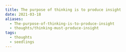 ```yaml
---
title: The purpose of thinking is to produce insight
date: 2021-03-18
aliases:
  - The-purpose-of-thinking-is-to-produce-insight
  - thoughts/thinking-must-produce-insight
tags:
  - thoughts
  - seedlings
---
```

